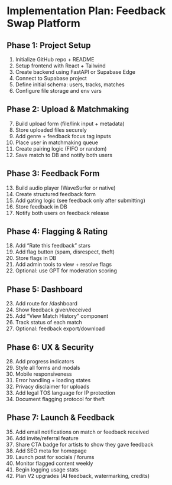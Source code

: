 # Implementation Plan: Feedback Swap Platform

## Phase 1: Project Setup
1. Initialize GitHub repo + README
2. Setup frontend with React + Tailwind
3. Create backend using FastAPI or Supabase Edge
4. Connect to Supabase project
5. Define initial schema: users, tracks, matches
6. Configure file storage and env vars

## Phase 2: Upload & Matchmaking
7. Build upload form (file/link input + metadata)
8. Store uploaded files securely
9. Add genre + feedback focus tag inputs
10. Place user in matchmaking queue
11. Create pairing logic (FIFO or random)
12. Save match to DB and notify both users

## Phase 3: Feedback Form
13. Build audio player (WaveSurfer or native)
14. Create structured feedback form
15. Add gating logic (see feedback only after submitting)
16. Store feedback in DB
17. Notify both users on feedback release

## Phase 4: Flagging & Rating
18. Add “Rate this feedback” stars
19. Add flag button (spam, disrespect, theft)
20. Store flags in DB
21. Add admin tools to view + resolve flags
22. Optional: use GPT for moderation scoring

## Phase 5: Dashboard
23. Add route for /dashboard
24. Show feedback given/received
25. Add “View Match History” component
26. Track status of each match
27. Optional: feedback export/download

## Phase 6: UX & Security
28. Add progress indicators
29. Style all forms and modals
30. Mobile responsiveness
31. Error handling + loading states
32. Privacy disclaimer for uploads
33. Add legal TOS language for IP protection
34. Document flagging protocol for theft

## Phase 7: Launch & Feedback
35. Add email notifications on match or feedback received
36. Add invite/referral feature
37. Share CTA badge for artists to show they gave feedback
38. Add SEO meta for homepage
39. Launch post for socials / forums
40. Monitor flagged content weekly
41. Begin logging usage stats
42. Plan V2 upgrades (AI feedback, watermarking, credits)


